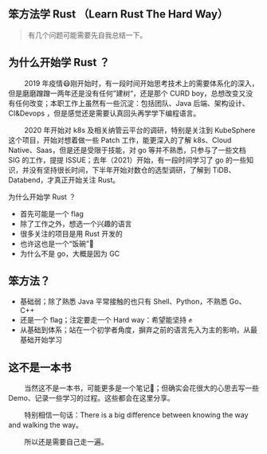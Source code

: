 ## 笨方法学 Rust （Learn Rust The Hard Way）

> 有几个问题可能需要先自我总结一下。



## 为什么开始学 Rust ？

&#8195;&#8195; 2019 年疫情😷刚开始时，有一段时间开始思考技术上的需要体系化的深入，但是磨磨蹭蹭一两年还是没有任何”建树“，还是那个 CURD boy，总想改变又没有任何改变；本职工作上虽然有一些沉淀：包括团队、Java 后端、架构设计、CI&Devops ，但是感觉还是需要认真回头再学学下编程语言。

 &#8195;&#8195; 2020 年开始对 k8s 及相关纳管云平台的调研，特别是关注到 KubeSphere 这个项目，开始对想着做一些 Patch 工作，能更深入的了解 k8s、Cloud Native、Saas，但是还是受限于技能，对 go 等并不熟悉，只参与了一些文档 SIG 的工作，提提 ISSUE；去年（2021）开始，有一段时间学习了 go 的一些知识，并没有坚持很长时间，下半年开始对数仓的选型调研，了解到 TiDB、Databend，才真正开始关注 Rust。

为什么开始学 Rust ？

- 首先可能是一个 flag
- 除了工作之外，想选一个兴趣的语言
- 很多关注的项目是用 Rust 开发的
- 也许这也是一个“饭碗”🥣
- 为什么不是 go，大概是因为 GC 



## 笨方法？

- 基础弱；除了熟悉 Java 平常接触的也只有 Shell、Python，不熟悉 Go、C++
- 还是一个 flag；注定要走一个 Hard way：希望能坚持 ✊
- 从基础到体系；站在一个初学者角度，摒弃之前的语言先入为主的影响，从最基础开始学习



## 这不是一本书

&#8195;&#8195; 当然这不是一本书，可能更多是一个笔记📒；但确实会花很大的心思去写一些 Demo、记录一些学习的过程。这些都会在这里分享。

&#8195;&#8195; 特别相信一句话：There is a big difference between knowing the way and walking the way。

&#8195;&#8195; 所以还是需要自己走一遍。